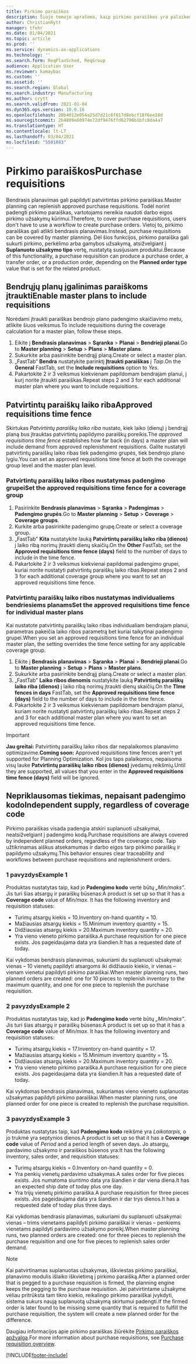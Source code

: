 ```yaml
---
title: Pirkimo paraiškos
description: Šioje temoje aprašoma, kaip pirkimo paraiškos yra palaikomos planavimo optimizavime.
author: ChristianRytt
manager: tfehr
ms.date: 01/04/2021
ms.topic: article
ms.prod: ''
ms.service: dynamics-ax-applications
ms.technology: ''
ms.search.form: ReqPlanSched, ReqGroup
audience: Application User
ms.reviewer: kamaybac
ms.custom: ''
ms.assetid: ''
ms.search.region: Global
ms.search.industry: Manufacturing
ms.author: crytt
ms.search.validFrom: 2021-01-04
ms.dyn365.ops.version: 10.0.16
ms.openlocfilehash: 20b4012e054a25d7d21c6f017d8ebcf18f6ee28d
ms.sourcegitcommit: 2b4809e60974e72df9476ffd62706b1bfc8da4a7
ms.translationtype: HT
ms.contentlocale: lt-LT
ms.lasthandoff: 03/04/2021
ms.locfileid: "5501083"
---
```

# <a name="purchase-requisitions"></a><span data-ttu-id="1b507-103">Pirkimo paraiškos</span><span class="sxs-lookup"><span data-stu-id="1b507-103">Purchase requisitions</span></span>

<span data-ttu-id="1b507-104">Bendrasis planavimas gali papildyti patvirtintas pirkimo paraiškas.</span><span class="sxs-lookup"><span data-stu-id="1b507-104">Master planning can replenish approved purchase requisitions.</span></span> <span data-ttu-id="1b507-105">Todėl norint padengti pirkimo paraiškas, vartotojams nereikia naudoti darbo eigos pirkimo užsakymų kūrimui.</span><span class="sxs-lookup"><span data-stu-id="1b507-105">Therefore, to cover purchase requisitions, users don't have to use a workflow to create purchase orders.</span></span> <span data-ttu-id="1b507-106">Vietoj to, pirkimo paraiškas gali atlikti bendrasis planavimas.</span><span class="sxs-lookup"><span data-stu-id="1b507-106">Instead, purchase requisitions can be covered by master planning.</span></span> <span data-ttu-id="1b507-107">Dėl šios funkcijos, pirkimo paraiška gali sukurti pirkimo, perkėlimo arba gamybos užsakymą, atsižvelgiant į **Suplanuoto užsakymo tipo** vertę, nustatytą susijusiam produktui.</span><span class="sxs-lookup"><span data-stu-id="1b507-107">Because of this functionality, a purchase requisition can produce a purchase order, a transfer order, or a production order, depending on the **Planned order type** value that is set for the related product.</span></span>

## <a name="enable-master-plans-to-include-requisitions"></a><span data-ttu-id="1b507-108">Bendrųjų planų įgalinimas paraiškoms įtraukti</span><span class="sxs-lookup"><span data-stu-id="1b507-108">Enable master plans to include requisitions</span></span>

<span data-ttu-id="1b507-109">Norėdami įtraukti paraiškas bendrojo plano padengimo skaičiavimo metu, atlikite šiuos veiksmus.</span><span class="sxs-lookup"><span data-stu-id="1b507-109">To include requisitions during the coverage calculation for a master plan, follow these steps.</span></span>

1. <span data-ttu-id="1b507-110">Eikite į **Bendrasis planavimas** \> **Sąranka** \> **Planai** \> **Bendrieji planai**.</span><span class="sxs-lookup"><span data-stu-id="1b507-110">Go to **Master planning** \> **Setup** \> **Plans** \> **Master plans**.</span></span>
1. <span data-ttu-id="1b507-111">Sukurkite arba pasirinkite bendrąjį planą.</span><span class="sxs-lookup"><span data-stu-id="1b507-111">Create or select a master plan.</span></span>
1. <span data-ttu-id="1b507-112">„FastTab“ **Bendra** nustatykite parinktį **Įtraukti paraiškas** į *Taip*.</span><span class="sxs-lookup"><span data-stu-id="1b507-112">On the **General** FastTab, set the **Include requisitions** option to *Yes*.</span></span>
1. <span data-ttu-id="1b507-113">Pakartokite 2 ir 3 veiksmus kiekvienam papildomam bendrajam planui, į kurį norite įtraukti paraiškas.</span><span class="sxs-lookup"><span data-stu-id="1b507-113">Repeat steps 2 and 3 for each additional master plan where you want to include requisitions.</span></span>

## <a name="approved-requisitions-time-fence"></a><span data-ttu-id="1b507-114">Patvirtintų paraiškų laiko riba</span><span class="sxs-lookup"><span data-stu-id="1b507-114">Approved requisitions time fence</span></span>

<span data-ttu-id="1b507-115">Skirtukas *Patvirtintų paraiškų laiko riba* nustato, kiek laiko (dienų) į bendrąjį planą bus įtrauktas patvirtintų papildymo paraiškų poreikis.</span><span class="sxs-lookup"><span data-stu-id="1b507-115">The *approved requisitions time fence* establishes how far back (in days) a master plan will include demand from approved replenishment requisitions.</span></span> <span data-ttu-id="1b507-116">Galite nustatyti patvirtintų paraiškų laiko ribas tiek padengimo grupės, tiek bendrojo plano lygiu.</span><span class="sxs-lookup"><span data-stu-id="1b507-116">You can set an approved requisitions time fence at both the coverage group level and the master plan level.</span></span>

### <a name="set-the-approved-requisitions-time-fence-for-a-coverage-group"></a><span data-ttu-id="1b507-117">Patvirtintų paraiškų laiko ribos nustatymas padengimo grupei</span><span class="sxs-lookup"><span data-stu-id="1b507-117">Set the approved requisitions time fence for a coverage group</span></span>

1. <span data-ttu-id="1b507-118">Pasirinkite **Bendrasis planavimas** \> **Sąranka** \> **Padengimas** \> **Padengimo grupės**.</span><span class="sxs-lookup"><span data-stu-id="1b507-118">Go to **Master planning** \> **Setup** \> **Coverage** \> **Coverage groups**.</span></span>
1. <span data-ttu-id="1b507-119">Kurkite arba pasirinkite padengimo grupę.</span><span class="sxs-lookup"><span data-stu-id="1b507-119">Create or select a coverage group.</span></span>
1. <span data-ttu-id="1b507-120">„FastTab” **Kita** nustatykite lauką **Patvirtintų paraiškų laiko riba (dienos)** į laiko ribą norimų įtraukti dienų skaičių.</span><span class="sxs-lookup"><span data-stu-id="1b507-120">On the **Other** FastTab, set the **Approved requisitions time fence (days)** field to the number of days to include in the time fence.</span></span>
1. <span data-ttu-id="1b507-121">Pakartokite 2 ir 3 veiksmus kiekvienai papildomai padengimo grupei, kuriai norite nustatyti patvirtintų paraiškų laiko ribas.</span><span class="sxs-lookup"><span data-stu-id="1b507-121">Repeat steps 2 and 3 for each additional coverage group where you want to set an approved requisitions time fence.</span></span>

### <a name="set-the-approved-requisitions-time-fence-for-individual-master-plans"></a><span data-ttu-id="1b507-122">Patvirtintų paraiškų laiko ribos nustatymas individualiems bendriesiems planams</span><span class="sxs-lookup"><span data-stu-id="1b507-122">Set the approved requisitions time fence for individual master plans</span></span>

<span data-ttu-id="1b507-123">Kai nustatote patvirtintų paraiškų laiko ribas individualiam bendrajam planui, parametras pakeičia laiko ribos parametrą bet kuriai taikytinai padengimo grupei.</span><span class="sxs-lookup"><span data-stu-id="1b507-123">When you set an approved requisitions time fence for an individual master plan, the setting overrides the time fence setting for any applicable coverage group.</span></span>

1. <span data-ttu-id="1b507-124">Eikite į **Bendrasis planavimas** \> **Sąranka** \> **Planai** \> **Bendrieji planai**.</span><span class="sxs-lookup"><span data-stu-id="1b507-124">Go to **Master planning** \> **Setup** \> **Plans** \> **Master plans**.</span></span>
1. <span data-ttu-id="1b507-125">Sukurkite arba pasirinkite bendrąjį planą.</span><span class="sxs-lookup"><span data-stu-id="1b507-125">Create or select a master plan.</span></span>
1. <span data-ttu-id="1b507-126">„FastTab” **Laiko ribos dienomis** nustatykite lauką **Patvirtintų paraiškų laiko riba (dienos)** į laiko ribą norimų įtraukti dienų skaičių.</span><span class="sxs-lookup"><span data-stu-id="1b507-126">On the **TIme fences in days** FastTab, set the **Approved requisitions time fence (days)** field to the number of days to include in the time fence.</span></span>
1. <span data-ttu-id="1b507-127">Pakartokite 2 ir 3 veiksmus kiekvienam papildomam bendrajam planui, kuriam norite nustatyti patvirtintų paraiškų laiko ribas.</span><span class="sxs-lookup"><span data-stu-id="1b507-127">Repeat steps 2 and 3 for each additional master plan where you want to set an approved requisitions time fence.</span></span>

> [!IMPORTANT]
> <span data-ttu-id="1b507-128">**Jau greitai:** Patvirtintų paraiškų laiko ribos dar nepalaikomos planavimo optimizavime.</span><span class="sxs-lookup"><span data-stu-id="1b507-128">**Coming soon:** Approved requisitions time fences aren't yet supported for Planning Optimization.</span></span> <span data-ttu-id="1b507-129">Kol jos taps palaikomos, nepaisoma visų lauke **Patvirtintų paraiškų laiko ribos (dienos)** įvedamų reikšmių.</span><span class="sxs-lookup"><span data-stu-id="1b507-129">Until they are supported, all values that you enter in the **Approved requisitions time fence (days)** field will be ignored.</span></span>

## <a name="independent-supply-regardless-of-coverage-code"></a><span data-ttu-id="1b507-130">Nepriklausomas tiekimas, nepaisant padengimo kodo</span><span class="sxs-lookup"><span data-stu-id="1b507-130">Independent supply, regardless of coverage code</span></span>

<span data-ttu-id="1b507-131">Pirkimo paraiškas visada padengia atskiri suplanuoti užsakymai, neatsižvelgiant į padengimo kodą.</span><span class="sxs-lookup"><span data-stu-id="1b507-131">Purchase requisitions are always covered by independent planned orders, regardless of the coverage code.</span></span> <span data-ttu-id="1b507-132">Taip užtikrinamas aiškus atsekamumas ir darbo eigos tarp pirkimo paraiškų ir papildymo užsakymų.</span><span class="sxs-lookup"><span data-stu-id="1b507-132">This behavior ensures clear traceability and workflows between purchase requisitions and replenishment orders.</span></span>

### <a name="example-1"></a><span data-ttu-id="1b507-133">1 pavyzdys</span><span class="sxs-lookup"><span data-stu-id="1b507-133">Example 1</span></span>

<span data-ttu-id="1b507-134">Produktas nustatytas taip, kad jo **Padengimo kodo** vertė būtų *„Min/maks”*. Jis turi šias atsargų ir paraiškų būsenas:</span><span class="sxs-lookup"><span data-stu-id="1b507-134">A product is set up so that it has a **Coverage code** value of *Min/max*. It has the following inventory and requisition statuses:</span></span>

- <span data-ttu-id="1b507-135">Turimų atsargų kiekis = 10.</span><span class="sxs-lookup"><span data-stu-id="1b507-135">Inventory on-hand quantity = 10.</span></span>
- <span data-ttu-id="1b507-136">Mažiausias atsargų kiekis = 15.</span><span class="sxs-lookup"><span data-stu-id="1b507-136">Minimum inventory quantity = 15.</span></span>
- <span data-ttu-id="1b507-137">Didžiausias atsargų kiekis = 20.</span><span class="sxs-lookup"><span data-stu-id="1b507-137">Maximum inventory quantity = 20.</span></span>
- <span data-ttu-id="1b507-138">Yra vieno vieneto pirkimo paraiška.</span><span class="sxs-lookup"><span data-stu-id="1b507-138">A purchase requisition for one piece exists.</span></span> <span data-ttu-id="1b507-139">Jos pageidaujama data yra šiandien.</span><span class="sxs-lookup"><span data-stu-id="1b507-139">It has a requested date of today.</span></span>

<span data-ttu-id="1b507-140">Kai vykdomas bendrasis planavimas, sukuriami du suplanuoti užsakymai: vienas – 10 vienetų papildyti atsargoms iki didžiausio kiekio, ir vienas – vienam vienetui papildyti pirkimo paraiškai.</span><span class="sxs-lookup"><span data-stu-id="1b507-140">When master planning runs, two planned orders are created: one for 10 pieces to replenish inventory to the maximum quantity, and one for one piece to replenish the purchase requisition.</span></span>

### <a name="example-2"></a><span data-ttu-id="1b507-141">2 pavyzdys</span><span class="sxs-lookup"><span data-stu-id="1b507-141">Example 2</span></span>

<span data-ttu-id="1b507-142">Produktas nustatytas taip, kad jo **Padengimo kodo** vertė būtų *„Min/maks”*. Jis turi šias atsargų ir paraiškų būsenas:</span><span class="sxs-lookup"><span data-stu-id="1b507-142">A product is set up so that it has a **Coverage code** value of *Min/max*. It has the following inventory and requisition statuses:</span></span>

- <span data-ttu-id="1b507-143">Turimų atsargų kiekis = 17.</span><span class="sxs-lookup"><span data-stu-id="1b507-143">Inventory on-hand quantity = 17.</span></span>
- <span data-ttu-id="1b507-144">Mažiausias atsargų kiekis = 15.</span><span class="sxs-lookup"><span data-stu-id="1b507-144">Minimum inventory quantity = 15.</span></span>
- <span data-ttu-id="1b507-145">Didžiausias atsargų kiekis = 20.</span><span class="sxs-lookup"><span data-stu-id="1b507-145">Maximum inventory quantity = 20.</span></span>
- <span data-ttu-id="1b507-146">Yra vieno vieneto pirkimo paraiška.</span><span class="sxs-lookup"><span data-stu-id="1b507-146">A purchase requisition for one piece exists.</span></span> <span data-ttu-id="1b507-147">Jos pageidaujama data yra šiandien.</span><span class="sxs-lookup"><span data-stu-id="1b507-147">It has a requested date of today.</span></span>

<span data-ttu-id="1b507-148">Kai vykdomas bendrasis planavimas, sukuriamas vieno vieneto suplanuotas užsakymas papildyti pirkimo paraiškai.</span><span class="sxs-lookup"><span data-stu-id="1b507-148">When master planning runs, one planned order for one piece is created to replenish the purchase requisition.</span></span>

### <a name="example-3"></a><span data-ttu-id="1b507-149">3 pavyzdys</span><span class="sxs-lookup"><span data-stu-id="1b507-149">Example 3</span></span>

<span data-ttu-id="1b507-150">Produktas nustatytas taip, kad **Padengimo kodo** reikšmė yra *Laikotarpis,* o jo trukmė yra septynios dienos.</span><span class="sxs-lookup"><span data-stu-id="1b507-150">A product is set up so that it has a **Coverage code** value of *Period* and a period length of seven days.</span></span> <span data-ttu-id="1b507-151">Jo atsargų, pardavimo užsakymo ir paraiškos būsenos yra:</span><span class="sxs-lookup"><span data-stu-id="1b507-151">It has the following inventory, sales order, and requisition statuses:</span></span>

- <span data-ttu-id="1b507-152">Turimų atsargų kiekis = 0.</span><span class="sxs-lookup"><span data-stu-id="1b507-152">Inventory on-hand quantity = 0.</span></span>
- <span data-ttu-id="1b507-153">Yra penkių vienetų pardavimo užsakymas.</span><span class="sxs-lookup"><span data-stu-id="1b507-153">A sales order for five pieces exists.</span></span> <span data-ttu-id="1b507-154">Jos numatoma siuntimo data yra šiandien ir dar viena diena.</span><span class="sxs-lookup"><span data-stu-id="1b507-154">It has an expected ship date of today plus one day.</span></span>
- <span data-ttu-id="1b507-155">Yra trijų vienetų pirkimo paraiška.</span><span class="sxs-lookup"><span data-stu-id="1b507-155">A purchase requisition for three pieces exists.</span></span> <span data-ttu-id="1b507-156">Jos pageidaujama data yra šiandien ir dar trys dienos.</span><span class="sxs-lookup"><span data-stu-id="1b507-156">It has a requested date of today plus three days.</span></span>

<span data-ttu-id="1b507-157">Kai vykdomas bendrasis planavimas, sukuriami du suplanuoti užsakymai: vienas – trims vienetams papildyti pirkimo paraiškai ir vienas – penkiems vienetams papildyti pardavimo užsakymo poreikį.</span><span class="sxs-lookup"><span data-stu-id="1b507-157">When master planning runs, two planned orders are created: one for three pieces to replenish the purchase requisition and one for five pieces to replenish sales order demand.</span></span>

> [!NOTE]
> <span data-ttu-id="1b507-158">Kai patvirtinamas suplanuotas užsakymas, iškviestas pirkimo paraiškai, planavimo modulis išlaiko iškvietimą į pirkimo paraišką.</span><span class="sxs-lookup"><span data-stu-id="1b507-158">After a planned order that is pegged to a purchase requisition is firmed, the planning engine keeps the pegging to the purchase requisition.</span></span> <span data-ttu-id="1b507-159">Jei patvirtintame užsakyme vėliau pritrūksta tam tikro kiekio, reikalingo pirkimo paraiškai įvykdyti, sistema sukurs naują suplanuotą užsakymą skirtumui padengti.</span><span class="sxs-lookup"><span data-stu-id="1b507-159">If the firmed order is later found to be missing some quantity that is required to fulfill the purchase requisition, the system will create a new planned order for the difference.</span></span>

<span data-ttu-id="1b507-160">Daugiau informacijos apie pirkimo paraiškas žiūrėkite [Pirkimo paraiškos apžvalga](../../procurement/purchase-requisitions-overview.md).</span><span class="sxs-lookup"><span data-stu-id="1b507-160">For more information about purchase requisitions, see [Purchase requisition overview](../../procurement/purchase-requisitions-overview.md).</span></span>


[!INCLUDE[footer-include](../../../includes/footer-banner.md)]